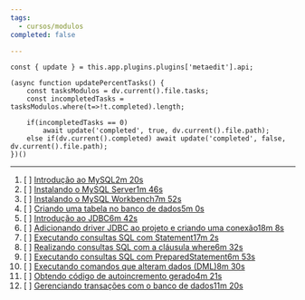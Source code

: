 ```yaml
---
tags:
  - cursos/modulos
completed: false

---
```


```dataviewjs
const { update } = this.app.plugins.plugins['metaedit'].api;

(async function updatePercentTasks() {
	const tasksModulos = dv.current().file.tasks;
	const incompletedTasks = tasksModulos.where(t=>!t.completed).length;
	
	if(incompletedTasks == 0)
		await update('completed', true, dv.current().file.path);
	else if(dv.current().completed) await update('completed', false, dv.current().file.path);
})()
```
---
1. [ ] [Introdução ao MySQL2m 20s](https://app.algaworks.com/aulas/4929/introducao-ao-mysql)
2. [ ] [Instalando o MySQL Server1m 46s](https://app.algaworks.com/aulas/4930/instalando-o-mysql-server)
3. [ ] [Instalando o MySQL Workbench7m 52s](https://app.algaworks.com/aulas/4931/instalando-o-mysql-workbench)
4. [ ] [Criando uma tabela no banco de dados5m 0s](https://app.algaworks.com/aulas/4932/criando-uma-tabela-no-banco-de-dados)
5. [ ] [Introdução ao JDBC6m 42s](https://app.algaworks.com/aulas/4933/introducao-ao-jdbc)
6. [ ] [Adicionando driver JDBC ao projeto e criando uma conexão18m 8s](https://app.algaworks.com/aulas/4934/adicionando-driver-jdbc-ao-projeto-e-criando-uma-conexao)
7. [ ] [Executando consultas SQL com Statement17m 2s](https://app.algaworks.com/aulas/4935/executando-consultas-sql-com-statement)
8. [ ] [Realizando consultas SQL com a cláusula where6m 32s](https://app.algaworks.com/aulas/4936/realizando-consultas-sql-com-a-clausula-where)
9. [ ] [Executando consultas SQL com PreparedStatement6m 53s](https://app.algaworks.com/aulas/4937/executando-consultas-sql-com-preparedstatement)
10. [ ] [Executando comandos que alteram dados (DML)8m 30s](https://app.algaworks.com/aulas/4938/executando-comandos-que-alteram-dados-dml)
11. [ ] [Obtendo código de autoincremento gerado4m 21s](https://app.algaworks.com/aulas/4939/obtendo-codigo-de-autoincremento-gerado)
12. [ ] [Gerenciando transações com o banco de dados11m 20s](https://app.algaworks.com/aulas/4940/gerenciando-transacoes-com-o-banco-de-dados)